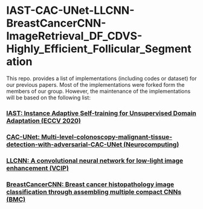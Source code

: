 # IAST-CAC-UNet-LLCNN-BreastCancerCNN-ImageRetrieval_DF_CDVS-Highly_Efficient_Follicular_Segmentation

This repo. provides a list of implementations (including codes or dataset) for our previous papers. Most of the implementations were forked form the members of our group. However, the maintenance of the implementations will be based on the following list:

### [IAST: Instance Adaptive Self-training for Unsupervised Domain Adaptation (ECCV 2020)](https://github.com/bupt-ai-cz/IAST)

### [CAC-UNet: Multi-level-colonoscopy-malignant-tissue-detection-with-adversarial-CAC-UNet (Neurocomputing)](https://github.com/bupt-ai-cz/CAC-UNet)

### [LLCNN: A convolutional neural network for low-light image enhancement (VCIP)](https://github.com/bupt-ai-cz/LLCNN)

### [BreastCancerCNN: Breast cancer histopathology image classification through assembling multiple compact CNNs (BMC)](https://github.com/bupt-ai-cz/BreastCancerCNN)
